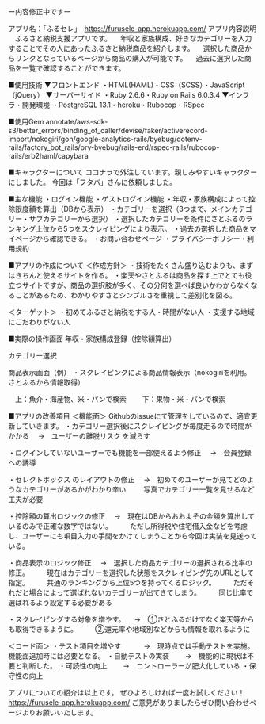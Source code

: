 ー内容修正中ですー

アプリ名：「ふるセレ」　https://furusele-app.herokuapp.com/
アプリ内容説明
　ふるさと納税支援アプリです。
　年収と家族構成、好きなカテゴリーを入力することでその人にあったふるさと納税商品を紹介します。
　選択した商品からリンクとなっているページから商品の購入が可能です。
　過去に選択した商品を一覧で確認することができます。
 
■使用技術
▼フロントエンド
・HTML(HAML)・CSS（SCSS）・JavaScript（jQuery）
▼サーバーサイド
・Ruby 2.6.6・Ruby on Rails 6.0.3.4
▼インフラ・開発環境
・PostgreSQL 13.1・heroku・Rubocop・RSpec

 
■使用Gem
annotate/aws-sdk-s3/better_errors/binding_of_caller/devise/faker/activerecord-import/nokogiri/gon/google-analytics-rails/byebug/dotenv-rails/factory_bot_rails/pry-byebug/rails-erd/rspec-rails/rubocop-rails/erb2haml/capybara

 
■キャラクターについて
ココナラで外注しています。親しみやすいキャラクターにしました。
今回は「フタバ」さんに依頼しました。
 

■主な機能
・ログイン機能
・ゲストログイン機能
・年収・家族構成によって控除限度額を算出（DBから表示）
・カテゴリーを選択（3つまで、メインカテゴリー・サブカテゴリーから選択）
・選択したカテゴリーを条件にさとふるのランキング上位から5つをスクレイピングにより表示。
・過去の選択した商品をマイページから確認できる。
・お問い合わせページ
・プライバシーポリシー・利用規約
 
■アプリの作成について
＜作成方針＞
・技術をたくさん盛り込むよりも、まずはきちんと使えるサイトを作る。
・楽天やさとふるは商品を探す上でとても役立つサイトですが、商品の選択肢が多く、その分何を選べば良いかわからなくなることがあるため、わかりやすさとシンプルさを重視して差別化を図る。

＜ターゲット＞
・初めてふるさと納税をする人・時間がない人
・支援する地域にこだわりがない人
 
 ■実際の操作画面
年収・家族構成登録（控除額算出）


カテゴリー選択

 

商品表示画面（例）
・スクレイピングによる商品情報表示（nokogiriを利用。さとふるから情報取得）

　上：魚介・海産物、米・パンで検索　
　下：果物・米・パンで検索
 

■アプリの改善項目
＜機能面＞
Githubのissueにて管理をしているので、適宜更新していきます。 
・カテゴリー選択後にスクレイピングが毎度走るので時間がかかる
　→　ユーザーの離脱リスク を減らす

・ログインしていないユーザーでも機能を一部使えるよう修正
　→　会員登録への誘導 
 
・セレクトボックス のレイアウトの修正
　→　初めてのユーザーが見てどのようなカテゴリーがあるかがわかり辛い
　　 写真でカテゴリー一覧を見せるなど工夫が必要

・控除額の算出ロジックの修正
　→　現在はDBからおおよその金額を算出しているのみで正確な数字ではない。
　　 ただし所得税や住宅借入金などを考慮し、ユーザーにも項目入力の手間をかけてしまうことから今回は実装を見送っている。

・商品表示のロジック修正
　→　選択した商品カテゴリーの選択される比率の修正。
　　 現在はカテゴリーを選択した状態をスクレイピング先のURLとして指定。
　　 共通のランキングから上位5つを持ってくるロジック。
　　 ただそれだと場合によって選ばれないカテゴリーが出てきてしまう。
　　 同じ比率で選ばれるよう設定する必要がある

・スクレイピングする対象を増やす。
　→　①さとふるだけでなく楽天等からも取得できるように。
　　 ②還元率や地域別などからも情報を取れるように

 
＜コード面＞
・テスト項目を増やす　
　　→　現時点では手動テストを実施。機能面追加時には必要となる。
・自動テストの実装
　　→　機能的に現状は不要と判断した。
・可読性の向上
　　→　コントローラーが肥大化している
・保守性の向上

アプリについての紹介は以上です。
ぜひよろしければ一度お試しください！ https://furusele-app.herokuapp.com/
ご意見がありましたらぜひ問い合わせページよりお願いいたします。
